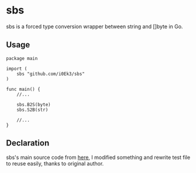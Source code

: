 # sbs

sbs is a forced type conversion wrapper between string and []byte in Go.

## Usage

```
package main 

import (
    sbs "github.com/i0Ek3/sbs" 
)

func main() {
    //...

    sbs.B2S(byte)
    sbs.S2B(str)

    //...
}
```

## Declaration

sbs's main source code from [here](https://mp.weixin.qq.com/s/REtrm292mlIwzaYtJrV7bw), I modified something and rewrite test file to reuse easily, thanks to original author.

